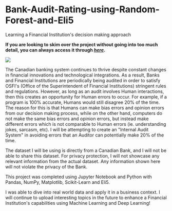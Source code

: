 # Bank-Audit-Rating-using-Random-Forest-and-Eli5
Learning a Financial Institution's decision making approach

**If you are looking to skim over the project without going into too much detail, you can always access it through [_here_](https://nbviewer.jupyter.org/github/mick-zhang/Bank-Audit-Rating-using-Random-Forest-and-Eli5/blob/master/Bank%20Audit%20Rating%20Github.ipynb?flush_cache=true).**

<img src="Image/Canadian%Banks.png">

The Canadian banking system continues to thrive despite constant changes in financial innovations and technological integrations. As a result, Banks and Financial Institutions are periodically being audited in order to satisfy OSFI's (Office of the Superintendent of Financial Institutions) stringent rules and regulations. However, as long as an audit involves Human interactions, then this creates an opportunity for Human errors to occur. For example, if a program is 100% accurate, Humans would still disagree 20% of the time. The reason for this is that Humans can make bias errors and opinion errors from our decision making process, while on the other hand, computers do not make the same bias errors and opinion errors, but instead make different errors which is not comparable to Human errors (ie. understanding jokes, sarcasm, etc).
I will be attempting to create an "Internal Audit System" in avoiding errors that an Auditor can potentially make 20% of the time. 

The dataset I will be using is directly from a Canadian Bank, and I will not be able to share this dataset. For privacy protection, I will not showcase any relevant information from the actual dataset. Any information shown here will not violate the privacy of the Bank.

This project was completed using Jupyter Notebook and Python with Pandas, NumPy, Matplotlib, Scikit-Learn and Eli5.

I was able to dive into real world data and apply it in a business context. I will continue to upload interesting topics in the future to enhance a Financial Institution's capabilities using Machine Learning and Deep Learning!
